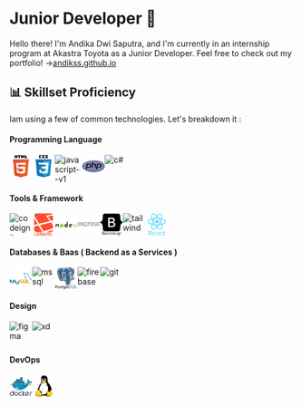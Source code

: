 
# Junior Developer 📝

Hello there! I'm Andika Dwi Saputra, and I'm currently in an internship program at Akastra Toyota as a Junior Developer. Feel free to check out my portfolio! ->[andikss.github.io](https://github.com/matiassingers/awesome-readme)

## 📊 Skillset Proficiency

Iam using a few of common technologies. Let's breakdown it :
#### Programming Language
<div style="display: flex; flex-direction: row;">
    <img src="https://raw.githubusercontent.com/devicons/devicon/master/icons/html5/html5-original-wordmark.svg" alt="html5" width="40" height="40"/>
    <img src="https://raw.githubusercontent.com/devicons/devicon/master/icons/css3/css3-original-wordmark.svg" alt="css3" width="40" height="40"/>
    <img width="48" height="48" src="https://img.icons8.com/color/48/javascript--v1.png" alt="javascript--v1"/>
    <img src="https://raw.githubusercontent.com/devicons/devicon/master/icons/php/php-original.svg" alt="php" width="40" height="40"/>
    <img src="https://raw.githubusercontent.com/devicons/devicon/master/icons/typescript/csharp-original.svg" alt="c#" width="40" height="40"/>
</div>

#### Tools & Framework
<div style="display: flex; flex-direction: row;">
    <img src="https://cdn.worldvectorlogo.com/logos/codeigniter.svg" alt="codeigniter" width="40" height="40"/>
    <img src="https://raw.githubusercontent.com/devicons/devicon/master/icons/laravel/laravel-plain-wordmark.svg" alt="laravel" width="40" height="40"/>
    <img src="https://raw.githubusercontent.com/devicons/devicon/master/icons/nodejs/nodejs-original-wordmark.svg" alt="nodejs" width="40" height="40"/>
    <img src="https://raw.githubusercontent.com/devicons/devicon/master/icons/express/express-original-wordmark.svg" alt="express" width="40" height="40"/>
    <img src="https://raw.githubusercontent.com/devicons/devicon/master/icons/bootstrap/bootstrap-plain-wordmark.svg" alt="bootstrap" width="40" height="40"/>
    <img src="https://www.vectorlogo.zone/logos/tailwindcss/tailwindcss-icon.svg" alt="tailwind" width="40" height="40"/>
    <img src="https://raw.githubusercontent.com/devicons/devicon/master/icons/react/react-original-wordmark.svg" alt="react" width="40" height="40"/>
</div>

#### Databases & Baas ( Backend as a Services )
<div style="display: flex; flex-direction: row;">
    <img src="https://raw.githubusercontent.com/devicons/devicon/master/icons/mysql/mysql-original-wordmark.svg" alt="mysql" width="40" height="40"/>
    <img src="https://www.svgrepo.com/show/303229/microsoft-sql-server-logo.svg" alt="mssql" width="40" height="40"/>
    <img src="https://raw.githubusercontent.com/devicons/devicon/master/icons/postgresql/postgresql-original-wordmark.svg" alt="postgresql" width="40" height="40"/>
    <img src="https://www.vectorlogo.zone/logos/firebase/firebase-icon.svg" alt="firebase" width="40" height="40"/>
    <img src="https://www.vectorlogo.zone/logos/git-scm/git-scm-icon.svg" alt="git" width="40" height="40"/>
</div>

#### Design
<div style="display: flex; flex-direction: row;">
    <img src="https://www.vectorlogo.zone/logos/figma/figma-icon.svg" alt="figma" width="40" height="40"/>
    <img src="https://cdn.worldvectorlogo.com/logos/adobe-xd.svg" alt="xd" width="40" height="40"/>
</div>

#### DevOps
<div style="display: flex; flex-direction: row;">
    <img src="https://raw.githubusercontent.com/devicons/devicon/master/icons/docker/docker-original-wordmark.svg" alt="docker" width="40" height="40"/>
    <img src="https://raw.githubusercontent.com/devicons/devicon/master/icons/linux/linux-original.svg" alt="linux" width="40" height="40"/>
</div>
